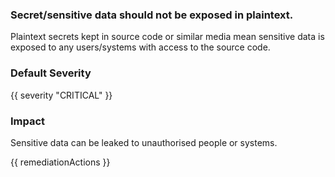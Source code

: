 
### Secret/sensitive data should not be exposed in plaintext.

Plaintext secrets kept in source code or similar media mean sensitive data is exposed to any users/systems with access to the source code.

### Default Severity
{{ severity "CRITICAL" }}

### Impact
Sensitive data can be leaked to unauthorised people or systems.

<!-- DO NOT CHANGE -->
{{ remediationActions }}

